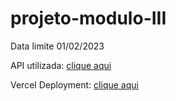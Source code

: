 # projeto-modulo-III

Data limite 01/02/2023

API utilizada: <a href="https://json-server-md3.onrender.com/">clique aqui</a>

Vercel Deployment: <a href="https://projeto-modulo-fvxilotax-plfmoura.vercel.app/">clique aqui</a>
